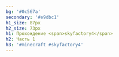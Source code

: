 ```yaml
---
bg: '#0c567a'
secondary: '#e9dbc1'
h1_size: 87px
h2_size: 73px
h1: Прохождение <span>skyfactory4</span>
h2: Часть 1
h3: '#minecraft #skyfactory4'
---
```


